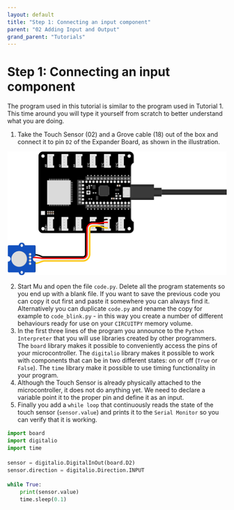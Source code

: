 ```yaml
---
layout: default
title: "Step 1: Connecting an input component"
parent: "02 Adding Input and Output"
grand_parent: "Tutorials"
---
```


# Step 1: Connecting an input component

The program used in this tutorial is similar to the program used in Tutorial 1. This time around you will type it yourself from scratch to better understand what you are doing.

1. Take the Touch Sensor (02) and a Grove cable (18) out of the box and connect it to pin `D2` of the Expander Board, as shown in the illustration.

![Illustration of the proper setup of touch sensor and ItsyBitsy](/docs/tutorials/02-adding-input-and-output/assets/Tutorial2-Illustration-1.png)

2. Start Mu and open the file `code.py`. Delete all the program statements so you end up with a blank file. If you want to save the previous code you can copy it out first and paste it somewhere you can always find it. Alternatively you can duplicate `code.py` and rename the copy for example to `code_blink.py` - in this way you create a number of different behaviours ready for use on your `CIRCUITPY` memory volume.
3. In the first three lines of the program you announce to the `Python Interpreter` that you will use libraries created by other programmers. The `board` library makes it possible to conveniently access the pins of your microcontroller. The `digitalio` library makes it possible to work with components that can be in two different states: on or off (`True` or `False`). The `time` library make it possible to use timing functionality in your program.
4. Although the Touch Sensor is already physically attached to the microcontroller, it does not do anything yet. We need to declare a variable point it to the proper pin and define it as an input.
5. Finally you add a `while loop` that continuously reads the state of the touch sensor (`sensor.value`) and prints it to the `Serial Monitor` so you can verify that it is working.

```python
import board
import digitalio
import time

sensor = digitalio.DigitalInOut(board.D2)
sensor.direction = digitalio.Direction.INPUT

while True:
    print(sensor.value)
    time.sleep(0.1)
```